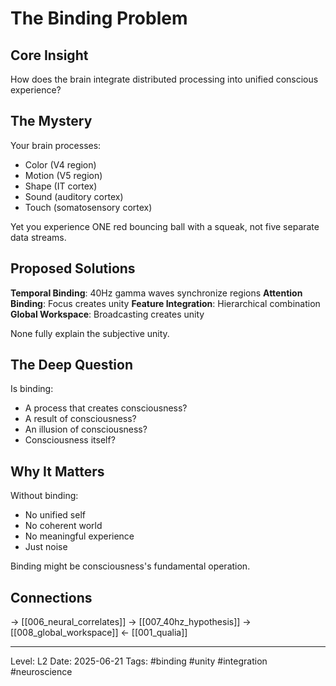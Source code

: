 # The Binding Problem
## Core Insight
How does the brain integrate distributed processing into unified conscious experience?

## The Mystery

Your brain processes:
- Color (V4 region)
- Motion (V5 region)
- Shape (IT cortex)
- Sound (auditory cortex)
- Touch (somatosensory cortex)

Yet you experience ONE red bouncing ball with a squeak, not five separate data streams.

## Proposed Solutions

**Temporal Binding**: 40Hz gamma waves synchronize regions
**Attention Binding**: Focus creates unity
**Feature Integration**: Hierarchical combination
**Global Workspace**: Broadcasting creates unity

None fully explain the subjective unity.

## The Deep Question

Is binding:
- A process that creates consciousness?
- A result of consciousness?
- An illusion of consciousness?
- Consciousness itself?

## Why It Matters

Without binding:
- No unified self
- No coherent world
- No meaningful experience
- Just noise

Binding might be consciousness's fundamental operation.

## Connections
→ [[006_neural_correlates]]
→ [[007_40hz_hypothesis]]
→ [[008_global_workspace]]
← [[001_qualia]]

---
Level: L2
Date: 2025-06-21
Tags: #binding #unity #integration #neuroscience